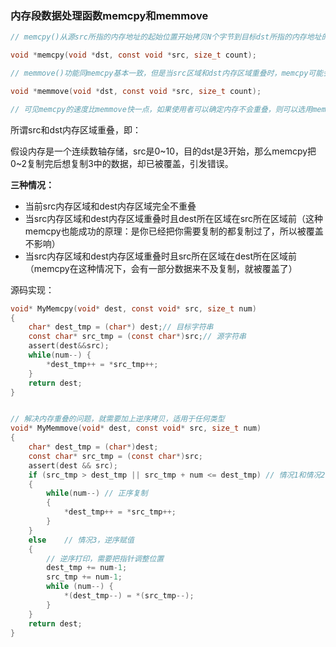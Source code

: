 ### 内存段数据处理函数memcpy和memmove

```c
// memcpy()从源src所指的内存地址的起始位置开始拷贝N个字节到目标dst所指的内存地址的起始位置中

void *memcpy(void *dst, const void *src, size_t count);

// memmove()功能同memcpy基本一致，但是当src区域和dst内存区域重叠时，memcpy可能会出现错误，而memmove能正确进行拷贝

void *memmove(void *dst, const void *src, size_t count);

// 可见memcpy的速度比memmove快一点，如果使用者可以确定内存不会重叠，则可以选用memcpy，否则memmove更安全一些。
```

所谓src和dst内存区域重叠，即：

假设内存是一个连续数轴存储，src是0~10，目的dst是3开始，那么memcpy把0~2复制完后想复制3中的数据，却已被覆盖，引发错误。

**三种情况：**

- 当前src内存区域和dest内存区域完全不重叠
- 当src内存区域和dest内存区域重叠时且dest所在区域在src所在区域前（这种memcpy也能成功的原理：是你已经把你需要复制的都复制过了，所以被覆盖不影响）
- 当src内存区域和dest内存区域重叠时且src所在区域在dest所在区域前（memcpy在这种情况下，会有一部分数据来不及复制，就被覆盖了）

源码实现：

```c
void* MyMemcpy(void* dest, const void* src, size_t num)
{
    char* dest_tmp = (char*) dest;// 目标字符串
    const char* src_tmp = (const char*)src;// 源字符串
    assert(dest&&src);
    while(num--) {
        *dest_tmp++ = *src_tmp++;
    }
    return dest;
}


// 解决内存重叠的问题，就需要加上逆序拷贝，适用于任何类型
void* MyMemmove(void* dest, const void* src, size_t num)
{
    char* dest_tmp = (char*)dest;
    const char* src_tmp = (const char*)src;
    assert(dest && src);
    if (src_tmp > dest_tmp || src_tmp + num <= dest_tmp) // 情况1和情况2
    {
        while(num--) // 正序复制
        {
            *dest_tmp++ = *src_tmp++;
        }
    }
    else    // 情况3，逆序赋值
    {
        // 逆序打印，需要把指针调整位置
        dest_tmp += num-1;
        src_tmp += num-1;
        while (num--) {
            *(dest_tmp--) = *(src_tmp--);
        }    
    }
    return dest;
}

```

